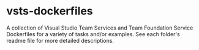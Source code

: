 # vsts-dockerfiles
A collection of Visual Studio Team Services and Team Foundation Service Dockerfiles for a variety of tasks and/or examples.  See each folder's readme file for more detailed descriptions.
